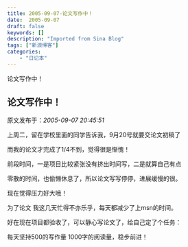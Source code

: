 ```yaml
---
title: 2005-09-07-论文写作中！
date:  2005-09-07
draft: false
keywords: []
description: "Imported from Sina Blog"
tags: ["新浪博客"]
categories: 
    - "日记本"
---
```

论文写作中！
## 论文写作中！

 原文发布于：*2005-09-07 20:45:51*

 

   上周二，留在学校里面的同学告诉我，9月20号就要交论文初稿了

而我的论文才完成了1/4不到，觉得很是惭愧！

前段时间，一是项目比较紧张没有挤出时间写，二是就算自己有点

零散的时间，也偷懒休息了，所以论文写写停停，进展缓慢的很。

现在觉得压力好大哦！

 

   为了论文
我这几天忙得不亦乐乎，每天都减少了上msn的时间。

好在现在项目都验收了，可以静心写论文了，给自己定了个任务：

每天坚持500的写作量 1000字的阅读量，稳步前进！


